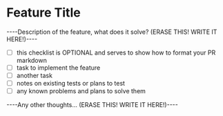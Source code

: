 # Feature Title

----Description of the feature, what does it solve? (ERASE THIS! WRITE IT HERE!)----

- [ ] this checklist is OPTIONAL and serves to show how to format your PR markdown
- [ ] task to implement the feature
- [ ] another task
- [ ] notes on existing tests or plans to test
- [ ] any known problems and plans to solve them

----Any other thoughts... (ERASE THIS! WRITE IT HERE!)----
